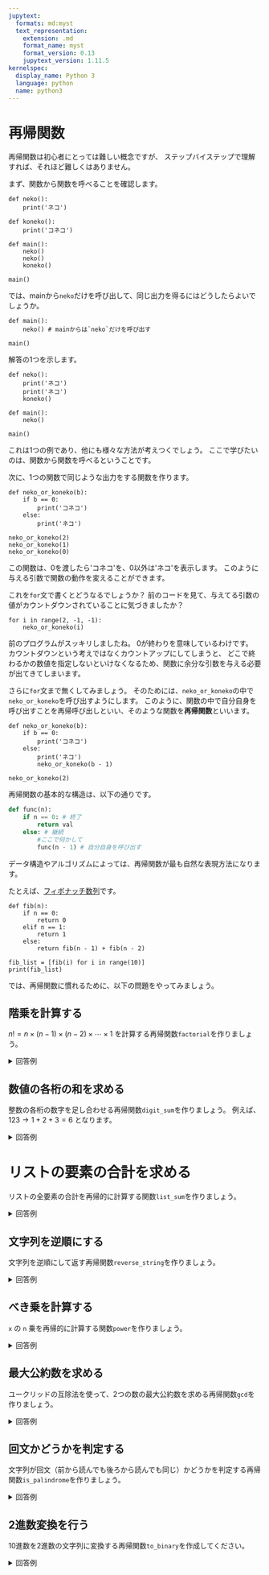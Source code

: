 ```yaml
---
jupytext:
  formats: md:myst
  text_representation:
    extension: .md
    format_name: myst
    format_version: 0.13
    jupytext_version: 1.11.5
kernelspec:
  display_name: Python 3
  language: python
  name: python3
---
```

再帰関数
=======

再帰関数は初心者にとっては難しい概念ですが、
ステップバイステップで理解すれば、それほど難しくはありません。

まず、関数から関数を呼べることを確認します。

```{code-cell}
def neko():
    print('ネコ')

def koneko():
    print('コネコ')

def main():
    neko()
    neko()
    koneko()

main()
```

では、mainから`neko`だけを呼び出して、同じ出力を得るにはどうしたらよいでしょうか。

```{code-cell}
def main():
    neko() # mainからは`neko`だけを呼び出す

main()
```

解答の1つを示します。

```{code-cell}
def neko():
    print('ネコ')
    print('ネコ')
    koneko()

def main():
    neko()

main()
```

これは1つの例であり、他にも様々な方法が考えつくでしょう。
ここで学びたいのは、関数から関数を呼べるということです。

次に、1つの関数で同じような出力をする関数を作ります。

```{code-cell}
def neko_or_koneko(b):
    if b == 0:
        print('コネコ')
    else:
        print('ネコ')

neko_or_koneko(2)
neko_or_koneko(1)
neko_or_koneko(0)
```

この関数は、0を渡したら'コネコ'を、0以外は'ネコ'を表示します。
このように与える引数で関数の動作を変えることができます。

これを`for`文で書くとどうなるでしょうか？
前のコードを見て、与えてる引数の値がカウントダウンされていることに気づきましたか？

```{code-cell}
for i in range(2, -1, -1):
    neko_or_koneko(i)
```

前のプログラムがスッキリしましたね。
0が終わりを意味しているわけです。
カウントダウンという考えではなくカウントアップにしてしまうと、
どこで終わるかの数値を指定しないといけなくなるため、関数に余分な引数を与える必要が出てきてしまいます。

さらに`for`文まで無くしてみましょう。
そのためには、`neko_or_koneko`の中で`neko_or_koneko`を呼び出すようにします。
このように、関数の中で自分自身を呼び出すことを再帰呼び出しといい、そのような関数を**再帰関数**といいます。

```{code-cell}
def neko_or_koneko(b):
    if b == 0:
        print('コネコ')
    else:
        print('ネコ')
        neko_or_koneko(b - 1)

neko_or_koneko(2)
```

再帰関数の基本的な構造は、以下の通りです。

```python
def func(n):
    if n == 0: # 終了
        return val
    else: # 継続
        #ここで何かして
        func(n - 1) # 自分自身を呼び出す
```

データ構造やアルゴリズムによっては、再帰関数が最も自然な表現方法になります。

たとえば、[フィボナッチ数列](https://ja.wikipedia.org/wiki/%E3%83%95%E3%82%A3%E3%83%9C%E3%83%8A%E3%83%83%E3%83%81%E6%95%B0)です。

```{code-cell}
def fib(n):
    if n == 0:
        return 0
    elif n == 1:
        return 1
    else:
        return fib(n - 1) + fib(n - 2)

fib_list = [fib(i) for i in range(10)]
print(fib_list)
```

では、再帰関数に慣れるために、以下の問題をやってみましょう。

## 階乗を計算する
$n! = n \times (n-1) \times (n-2) \times \cdots \times 1$
を計算する再帰関数`factorial`を作りましょう。

<details>
<summary> 回答例 </summary>

```python
def factorial(n):
    if n == 0 or n == 1:
        return 1
    else:
        return n * factorial(n - 1)

print(factorial(5))
```

</details>

## 数値の各桁の和を求める

整数の各桁の数字を足し合わせる再帰関数`digit_sum`を作りましょう。
例えば、$123 \rightarrow 1+2+3 = 6$ となります。

<details>
<summary> 回答例 </summary>

```python
def digit_sum(n):
    if n < 10:
        return n
    else:
        return n % 10 + digit_sum(n // 10)

print(digit_sum(123))
print(digit_sum(9876))
```

</details>

# リストの要素の合計を求める

リストの全要素の合計を再帰的に計算する関数`list_sum`を作りましょう。

<details>
<summary> 回答例 </summary>

```python
def list_sum(lst):
    if len(lst) == 0:
        return 0
    else:
        return lst[0] + list_sum(lst[1:])

print(list_sum([1, 2, 3, 4, 5]))
```

</details>

## 文字列を逆順にする

文字列を逆順にして返す再帰関数`reverse_string`を作りましょう。

<details>
<summary> 回答例 </summary>

```python
def reverse_string(s):
    if len(s) <= 1:
        return s
    else:
        return s[-1] + reverse_string(s[:-1])

print(reverse_string("Python"))
```

</details>

## べき乗を計算する
`x` の `n` 乗を再帰的に計算する関数`power`を作りましょう。

<details>
<summary> 回答例 </summary>

```python
def power(x, n):
    if n == 0:
        return 1
    else:
        return x * power(x, n - 1)

print(power(2, 5))
print(power(3, 4))
```

</details>

## 最大公約数を求める
ユークリッドの互除法を使って、2つの数の最大公約数を求める再帰関数`gcd`を作りましょう。

<details>
<summary> 回答例 </summary>

```python
def gcd(a, b):
    if b == 0:
        return a
    else:
        return gcd(b, a % b)

print(gcd(48, 18))
print(gcd(100, 25))
```

</details>

## 回文かどうかを判定する

文字列が回文（前から読んでも後ろから読んでも同じ）かどうかを判定する再帰関数`is_palindrome`を作りましょう。

<details>
<summary> 回答例 </summary>

```python
def is_palindrome(s):
    if len(s) <= 1:
        return True
    elif s[0] != s[-1]:
        return False
    else:
        return is_palindrome(s[1:-1])

print(is_palindrome("hello"))
print(is_palindrome("きんにくぼでぃでぼくにんき"))
```

</details>

## 2進数変換を行う

10進数を2進数の文字列に変換する再帰関数`to_binary`を作成してください。

<details>
<summary> 回答例 </summary>

```python
def to_binary(n):
    if n == 0:
        return "0"
    elif n == 1:
        return "1"
    else:
        return to_binary(n // 2) + str(n % 2)
print(to_binary(10))  # "1010"が表示される
print(to_binary(7))   # "111"が表示される
```

</details>
